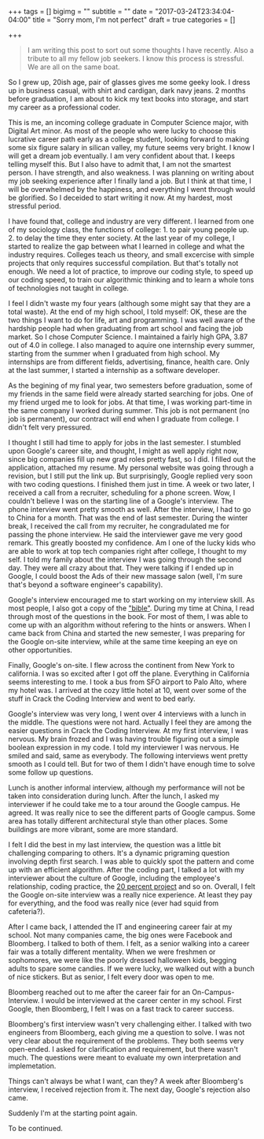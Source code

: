 +++
tags = []
bigimg = ""
subtitle = ""
date = "2017-03-24T23:34:04-04:00"
title = "Sorry mom, I'm not perfect"
draft = true
categories = []

+++


> I am writing this post to sort out some thoughts I have recently. Also a tribute to all my fellow job seekers. I know this process is stressful. We are all on the same boat.

So I grew up, 20ish age, pair of glasses gives me some geeky look. I dress up in business casual, with shirt and cardigan, dark navy jeans. 2 months before graduation, I am about to kick my text books into storage, and start my career as a professional coder.

This is me, an incoming college graduate in Computer Science major, with Digital Art minor. As most of the people who were lucky to choose this lucrative career path early as a college student, looking forward to making some six figure salary in silican valley, my future seems very bright. I know I will get a dream job eventually. I am very confident about that. I keeps telling myself this. But I also have to admit that, I am not the smartest person. I have strength, and also weakness. I was planning on writing about my job seeking experience after I finally land a job. But I think at that time, I will be overwhelmed by the happiness, and everything I went through would be glorified. So I deceided to start writing it now. At my hardest, most stressful period.

I have found that, college and industry are very different. I learned from one of my sociology class, the functions of college: 1. to pair young people up. 2. to delay the time they enter society. At the last year of my college, I started to realize the gap between what I learned in college and what the industry requires. Colleges teach us theory, and small excercise with simple projects that only requires successful compilation. But that's totally not enough. We need a lot of practice, to improve our coding style, to speed up our coding speed, to train our algorithmic thinking and to learn a whole tons of technologies not taught in college.

I feel I didn't waste my four years (although some might say that they are a total waste). At the end of my high school, I told myself: OK, these are the two things I want to do for life, art and programming. I was well aware of the hardship people had when graduating from art school and facing the job market. So I chose Computer Science. I maintained a fairly high GPA, 3.87 out of 4.0 in college. I also managed to aquire one internship every summer, starting from the summer when I graduated from high school. My internships are from different fields, advertising, finance, health care. Only at the last summer, I started a internship as a software developer.

As the begining of my final year, two semesters before graduation, some of my friends in the same field were already started searching for jobs. One of my friend urged me to look for jobs. At that time, I was working part-time in the same company I worked during summer. This job is not permanent (no job is permanent), our contract will end when I graduate from college. I didn't felt very pressured.

I thought I still had time to apply for jobs in the last semester. I stumbled upon Google's career site, and thought, I might as well apply right now, since big companies fill up new grad roles pretty fast, so I did. I filled out the application, attached my resume. My personal website was going through a revision, but I still put the link up. But surprisingly, Google replied very soon with two coding questions. I finished them just in time. A week or two later, I received a call from a recruiter, scheduling for a phone screen. Wow, I couldn't believe I was on the starting line of a Google's interview. The phone interview went pretty smooth as well. After the interview, I had to go to China for a month. That was the end of last semester. During the winter break, I received the call from my recruiter, he congradulated me for passing the phone interview. He said the interviewer gave me very good remark. This greatly boosted my confidence. Am I one of the lucky kids who are able to work at top tech companies right after college, I thought to my self. I told my family about the interview I was going through the second day. They were all crazy about that. They were talking if I ended up in Google, I could boost the Ads of their new massage salon (well, I'm sure that's beyond a software engineer's capability).

Google's interview encouraged me to start working on my interview skill. As most people, I also got a copy of the ["bible"](https://www.amazon.com/Cracking-Coding-Interview-Programming-Questions/dp/0984782850/ref=pd_sbs_14_t_0?_encoding=UTF8&psc=1&refRID=53D6E1Z76AFWV7Y0M496). During my time at China, I read through most of the questions in the book. For most of them, I was able to come up with an algorithm without refering to the hints or answers. When I came back from China and started the new semester, I was preparing for the Google on-site interview, while at the same time keeping an eye on other opportunities.

Finally, Google's on-site. I flew across the continent from New York to california. I was so excited after I got off the plane. Everything in California seems interesting to me. I took a bus from SFO airport to Palo Alto, where my hotel was. I arrived at the cozy little hotel at 10, went over some of the stuff in Crack the Coding Interview and went to bed early.

Google's interview was very long, I went over 4 interviews with a lunch in the middle. The questions were not hard. Actually I feel they are among the easier questions in Crack the Coding Interview. At my first interview, I was nervous. My brain frozed and I was having trouble figuring out a simple boolean expression in my code. I told my interviewer I was nervous. He smiled and said, same as everybody. The following interviews went pretty smooth as I could tell. But for two of them I didn't have enough time to solve some follow up questions.

Lunch is another informal interview, although my performance will not be taken into consideration during lunch. After the lunch, I asked my interviewer if he could take me to a tour around the Google campus. He agreed. It was really nice to see the different parts of Google campus. Some area has totally different architectural style than other places. Some buildings are more vibrant, some are more standard.

I felt I did the best in my last interview, the question was a little bit challenging comparing to others. It's a dynamic prigraming question involving depth first search. I was able to quickly spot the pattern and come up with an efficient algorithm. After the coding part, I talked a lot with my interviewer about the culture of Google, including the employee's relationship, coding practice, the [20 percent project](http://www.usatoday.com/story/tech/2015/05/13/google-twenty-percent-time-diversity/27208475/) and so on. Overall, I felt the Google on-site interview was a really nice experience. At least they pay for everything, and the food was really nice (ever had squid from cafeteria?).

After I came back, I attended the IT and engineering career fair at my school. Not many companies came, the big ones were Facebook and Bloomberg. I talked to both of them. I felt, as a senior walking into a career fair was a totally different mentality. When we were freshmen or sophomores, we were like the poorly dressed halloween kids, begging adults to spare some candies. If we were lucky, we walked out with a bunch of nice stickers. But as senior, I felt every door was open to me.

Bloomberg reached out to me after the career fair for an On-Campus-Interview. I would be interviewed at the career center in my school. First Google, then Bloomberg, I felt I was on a fast track to career success.

Bloomberg's first interview wasn't very challenging either. I talked with two engineers from Bloomberg, each giving me a question to solve. I was not very clear about the requirement of the problems. They both seems very open-ended. I asked for clarification and requirement, but there wasn't much. The questions were meant to evaluate my own interpretation and implemetation.

Things can't always be what I want, can they? A week after Bloomberg's interview, I received rejection from it. The next day, Google's rejection also came.

Suddenly I'm at the starting point again.

To be continued.